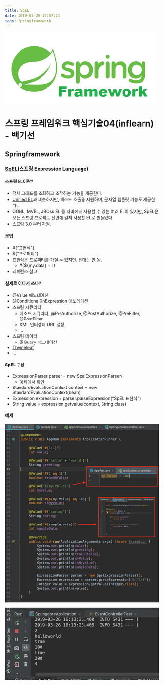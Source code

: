 ```yaml
---
title: SpEL
date: 2019-03-26 14:57:24
tags: Springframework
---
```

![springf](/images/springframwork-logo.png)
# 스프링 프레임워크 핵심기술04(inflearn) - 백기선 
## Springframework

### [SpEL](https://docs.spring.io/spring/docs/current/spring-framework-reference/core.html#expressions)(스프링 Expression Language)

#### 스프링 EL이란?
- 객체 그래프를 조회하고 조작하는 기능을 제공한다.
- [Unified EL](https://docs.oracle.com/javaee/5/tutorial/doc/bnahq.html)과 비슷하지만, 메소드 호출을 지원하며, 문자열 템플릿 기능도 제공한다.
- OGNL, MVEL, JBOss EL 등 자바에서 사용할 수 있는 여러 EL이 있지만, SpEL은 모든 스프링 프로젝트 전반에 걸쳐 사용할 EL로 만들었다.
- 스프링 3.0 부터 지원.

#### 문법
- \#{“표현식"}
- ${“프로퍼티"}
- 표현식은 프로퍼티를 가질 수 있지만, 반대는 안 됨.
    - \#{${my.data} + 1}
- 레퍼런스 참고

#### 실제로 어디서 쓰나?
- @Value 애노테이션
- @ConditionalOnExpression 애노테이션
- 스프링 시큐리티
    - 메소드 시큐리티, @PreAuthorize, @PostAuthorize, @PreFilter, @PostFilter
    - XML 인터셉터 URL 설정
    - ...
- 스프링 데이터
    - @Query 애노테이션
- [Thymeleaf](https://blog.outsider.ne.kr/997)
- ...

#### SpEL 구성
- ExpressionParser parser = new SpelExpressionParser()
    - 예제에서 확인
- StandardEvaluationContext context = new StandardEvaluationContext(bean)
- Expression expression = parser.parseExpression(“SpEL 표현식”)
- String value = expression.getvalue(context, String.class)

#### 예제
![springcore](/images/springc/springcore04-01.png)

![springcore](/images/springc/springcore04-02.png)
<br>